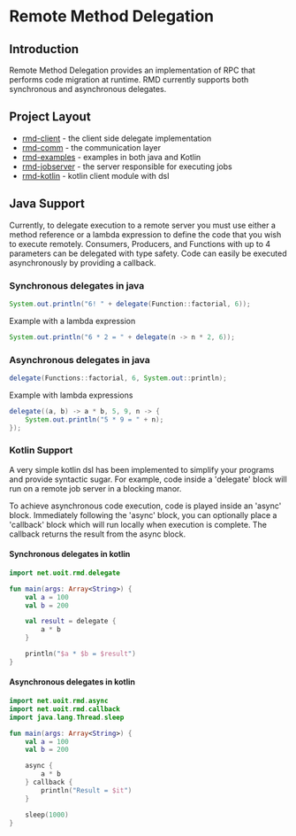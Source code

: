 # Remote Method Delegation

## Introduction

Remote Method Delegation provides an implementation of RPC that performs
code migration at runtime. RMD currently supports both synchronous and asynchronous
delegates.


## Project Layout

- [rmd-client](/rmd-client/src/main/java/net/uoit/rmd) - the client side delegate implementation
- [rmd-comm](/rmd-comm/src/main/java/net/uoit/rmd) - the communication layer
- [rmd-examples](/rmd-examples) - examples in both java and Kotlin
- [rmd-jobserver](/rmd-jobserver/src/main/java/net/uoit/rmd) - the server responsible for executing jobs
- [rmd-kotlin](/rmd-kotlin/src/main/kotlin/net/uoit/rmd) - kotlin client module with dsl

## Java Support

Currently, to delegate execution to a remote server you must use
either a method reference or a lambda expression to define the
code that you wish to execute remotely. Consumers, Producers, and Functions
with up to 4 parameters can be delegated with type safety. Code can
easily be executed asynchronously by providing a callback.

### Synchronous delegates in java

```java
System.out.println("6! " + delegate(Function::factorial, 6));
```

Example with a lambda expression

```java
System.out.println("6 * 2 = " + delegate(n -> n * 2, 6));
```

### Asynchronous delegates in java

```java
delegate(Functions::factorial, 6, System.out::println);
```

Example with lambda expressions

```java
delegate((a, b) -> a * b, 5, 9, n -> {
    System.out.println("5 * 9 = " + n);
});
```

### Kotlin Support

A very simple kotlin dsl has been implemented to simplify your
programs and provide syntactic sugar. For example, code inside
a 'delegate' block will run on a remote job server in a blocking manor.

To achieve asynchronous code execution, code is played inside an
'async' block. Immediately following the 'async' block, you can
optionally place a 'callback' block which will run locally when
execution is complete. The callback returns the result from
the async block.

#### Synchronous delegates in kotlin
```kotlin
import net.uoit.rmd.delegate

fun main(args: Array<String>) {
    val a = 100
    val b = 200

    val result = delegate {
        a * b
    }

    println("$a * $b = $result")
}
```

#### Asynchronous delegates in kotlin

```kotlin
import net.uoit.rmd.async
import net.uoit.rmd.callback
import java.lang.Thread.sleep

fun main(args: Array<String>) {
    val a = 100
    val b = 200

    async {
        a * b
    } callback {
        println("Result = $it")
    }

    sleep(1000)
}
```

